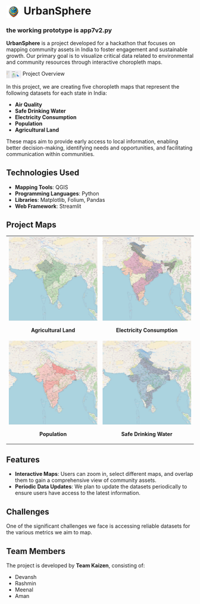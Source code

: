 # <img src="logo.png" alt="UrbanSphere Logo" width="40" style="vertical-align: middle;"/> UrbanSphere
### the working prototype is app7v2.py
**UrbanSphere** is a project developed for a hackathon that focuses on mapping community assets in India to foster engagement and sustainable growth. Our primary goal is to visualize critical data related to environmental and community resources through interactive choropleth maps.

<img src="dash3.jpeg" alt="Dashboard" width="40" style="vertical-align: middle;"/> Project Overview

In this project, we are creating five choropleth maps that represent the following datasets for each state in India:
- **Air Quality**
- **Safe Drinking Water**
- **Electricity Consumption**
- **Population**
- **Agricultural Land**

These maps aim to provide early access to local information, enabling better decision-making, identifying needs and opportunities, and facilitating communication within communities.

## Technologies Used

- **Mapping Tools**: QGIS
- **Programming Languages**: Python
- **Libraries**: Matplotlib, Folium, Pandas
- **Web Framework**: Streamlit

## Project Maps

<div align="center">
    <table>
        <tr>
            <td align="center">
                <img src="Agri.jpeg" alt="Agricultural Land" width="250"/>
                <p><strong>Agricultural Land</strong></p>
            </td>
            <td align="center">
                <img src="elect.jpeg" alt="Electricity Consumption" width="250"/>
                <p><strong>Electricity Consumption</strong></p>
            </td>
        </tr>
        <tr>
            <td align="center">
                <img src="popu.jpeg" alt="Population" width="250"/>
                <p><strong>Population</strong></p>
            </td>
            <td align="center">
                <img src="safe_drink.jpeg" alt="Safe Drinking Water" width="250"/>
                <p><strong>Safe Drinking Water</strong></p>
            </td>
        </tr>
    </table>
</div>

## Features

- **Interactive Maps**: Users can zoom in, select different maps, and overlap them to gain a comprehensive view of community assets.
- **Periodic Data Updates**: We plan to update the datasets periodically to ensure users have access to the latest information.

## Challenges

One of the significant challenges we face is accessing reliable datasets for the various metrics we aim to map.

## Team Members

The project is developed by **Team Kaizen**, consisting of:
- Devansh
- Rashmin
- Meenal
- Aman
